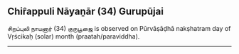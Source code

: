 ## Chir̂appuli Nāyaṉār (34) Gurupūjai
சிறப்புலி நாயனார் (34) குருபூஜை is observed on Pūrvāṣāḍhā nakṣhatram day of Vṛścikaḥ (solar) month (praatah/paraviddha).



---

